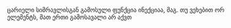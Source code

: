 ცარიელი სიმრავლისგან გამოსული ფუნქცია ინექციაა, მაგ. თუ  ვეხებით ორ ელემენტს, მათ ერთი გამოსავალი არ აქვთ